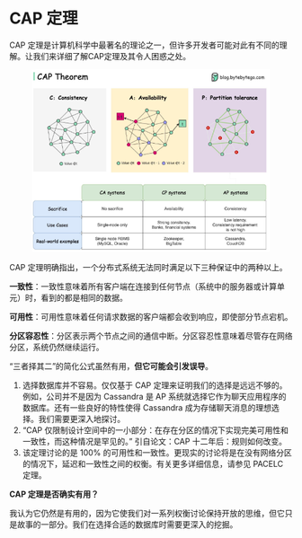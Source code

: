 # CAP 定理

CAP 定理是计算机科学中最著名的理论之一，但许多开发者可能对此有不同的理解。让我们来详细了解CAP定理及其令人困惑之处。

<figure><img src="../.gitbook/assets/image (1).png" alt=""><figcaption></figcaption></figure>

CAP 定理明确指出，一个分布式系统无法同时满足以下三种保证中的两种以上。

**一致性**：一致性意味着所有客户端在连接到任何节点（系统中的服务器或计算单元）时，看到的都是相同的数据。

**可用性**：可用性意味着任何请求数据的客户端都会收到响应，即使部分节点宕机。

**分区容忍性**：分区表示两个节点之间的通信中断。分区容忍性意味着尽管存在网络分区，系统仍然继续运行。

“三者择其二”的简化公式虽然有用，**但它可能会引发误导**。

1. 选择数据库并不容易。仅仅基于 CAP 定理来证明我们的选择是远远不够的。例如，公司并不是因为 Cassandra 是 AP 系统就选择它作为聊天应用程序的数据库。还有一些良好的特性使得 Cassandra 成为存储聊天消息的理想选择。我们需要更深入地探讨。
2. “CAP 仅限制设计空间中的一小部分：在存在分区的情况下实现完美可用性和一致性，而这种情况是罕见的。” 引自论文：CAP 十二年后：规则如何改变。
3. 该定理讨论的是 100% 的可用性和一致性。更现实的讨论将是在没有网络分区的情况下，延迟和一致性之间的权衡。有关更多详细信息，请参见 PACELC 定理。

**CAP 定理是否确实有用？**

我认为它仍然是有用的，因为它使我们对一系列权衡讨论保持开放的思维，但它只是故事的一部分。我们在选择合适的数据库时需要更深入的挖掘。





